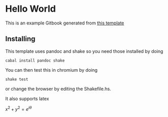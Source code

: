 # Hello World

This is an example Gitbook generated from [this template](https://gitlab.com/locallycompact/GitbookTemplate)

## Installing

This template uses pandoc and shake so you need those installed by doing

    cabal install pandoc shake

You can then test this in chromium by doing

    shake test

or change the browser by editing the Shakefile.hs.

It also supports latex

$x^2 + y^2 = e^{i\theta}$
